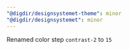 ```yaml
---
"@digdir/designsystemet-theme": minor
"@digdir/designsystemet": minor
---
```


Renamed color step `contrast-2` to `15`
